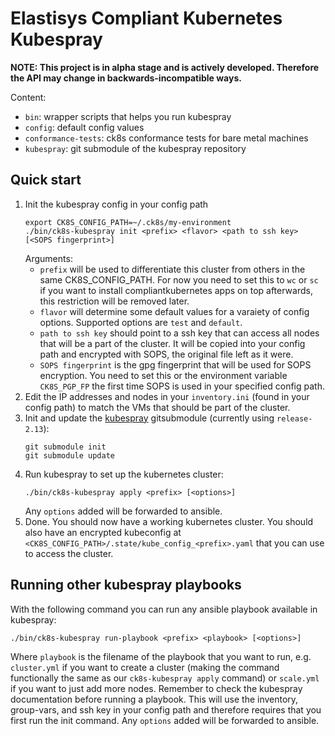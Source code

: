 # Elastisys Compliant Kubernetes Kubespray

**NOTE: This project is in alpha stage and is actively developed. Therefore the API may change in backwards-incompatible ways.**

Content:

- `bin`: wrapper scripts that helps you run kubespray
- `config`: default config values
- `conformance-tests`: ck8s conformance tests for bare metal machines
- `kubespray`: git submodule of the kubespray repository

## Quick start

1. Init the kubespray config in your config path
   ```
   export CK8S_CONFIG_PATH=~/.ck8s/my-environment
   ./bin/ck8s-kubespray init <prefix> <flavor> <path to ssh key> [<SOPS fingerprint>]
   ```
   Arguments:
   * `prefix` will be used to differentiate this cluster from others in the same CK8S_CONFIG_PATH. For now you need to set this to `wc` or `sc` if you want to install compliantkubernetes apps on top afterwards, this restriction will be removed later.
   * `flavor` will determine some default values for a varaiety of config options. Supported options are `test` and `default`.
   * `path to ssh key` should point to a ssh key that can access all nodes that will be a part of the cluster. It will be copied into your config path and encrypted with SOPS, the original file left as it were.
   * `SOPS fingerprint` is the gpg fingerprint that will be used for SOPS encryption. You need to set this or the environment variable `CK8S_PGP_FP` the first time SOPS is used in your specified config path.
2. Edit the IP addresses and nodes in your `inventory.ini` (found in your config path) to match the VMs that should be part of the cluster.
3. Init and update the [kubespray](https://github.com/kubernetes-sigs/kubespray) gitsubmodule (currently using `release-2.13`):
   ```
   git submodule init
   git submodule update
   ```
4. Run kubespray to set up the kubernetes cluster:
   ```
   ./bin/ck8s-kubespray apply <prefix> [<options>]
   ```
   Any `options` added will be forwarded to ansible.
5. Done. You should now have a working kubernetes cluster. You should also have an encrypted kubeconfig at `<CK8S_CONFIG_PATH>/.state/kube_config_<prefix>.yaml` that you can use to access the cluster.

## Running other kubespray playbooks

With the following command you can run any ansible playbook available in kubespray:
```
./bin/ck8s-kubespray run-playbook <prefix> <playbook> [<options>]
```
Where `playbook` is the filename of the playbook that you want to run, e.g. `cluster.yml` if you want to create a cluster (making the command functionally the same as our `ck8s-kubespray apply` command) or `scale.yml` if you want to just add more nodes. Remember to check the kubespray documentation before running a playbook.
This will use the inventory, group-vars, and ssh key in your config path and therefore requires that you first run the init command. Any `options` added will be forwarded to ansible.
